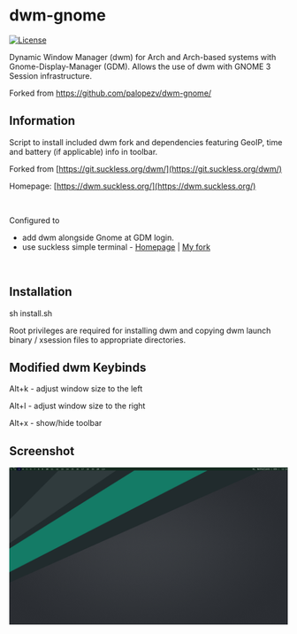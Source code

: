 # dwm-gnome

[![License](http://img.shields.io/badge/license-MIT-blue.svg?style=flat)](http://choosealicense.com/licenses/mit/)

Dynamic Window Manager (dwm) for Arch and Arch-based systems with Gnome-Display-Manager (GDM).
Allows the use of dwm with GNOME 3 Session infrastructure.
<br/>

Forked from https://github.com/palopezv/dwm-gnome/

## Information
Script to install included dwm fork and dependencies featuring GeoIP, time and battery (if applicable) info in toolbar.
<br/>

Forked from [https://git.suckless.org/dwm/](https://git.suckless.org/dwm/)

Homepage: [https://dwm.suckless.org/](https://dwm.suckless.org/)  

</br>

Configured to

* add dwm alongside Gnome at GDM login. 
* use suckless simple terminal - [Homepage](https://st.suckless.org/) | [My fork](https://github.com/koahv/st)
<br/> 

## Installation
sh install.sh

Root privileges are required for installing dwm and copying dwm launch binary / xsession files to appropriate directories.


## Modified dwm Keybinds

Alt+k  -  adjust window size to the left

Alt+l  -  adjust window size to the right

Alt+x  -  show/hide toolbar


## Screenshot
![alt text](https://raw.githubusercontent.com/koahv/dwm-gnome/master/screenshot.png?raw=true)

